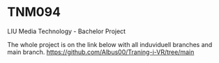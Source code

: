# TNM094
LIU Media Technology - Bachelor Project

The whole project is on the link below with all induviduell branches and main branch.
https://github.com/Albus00/Traning-i-VR/tree/main
